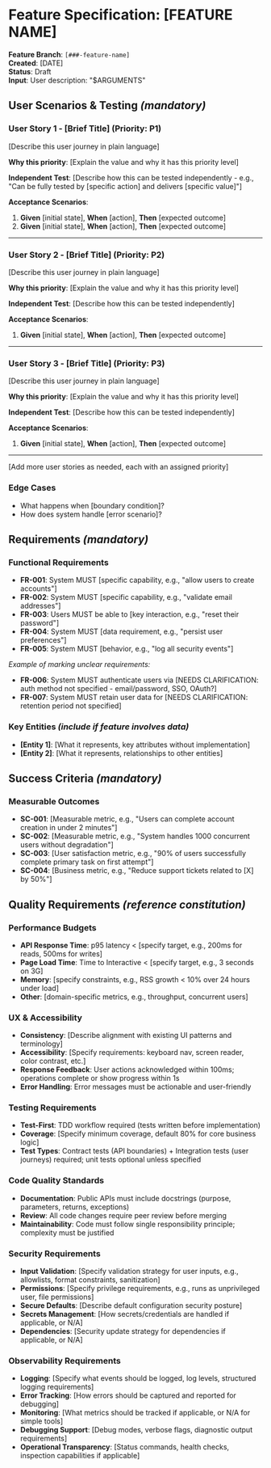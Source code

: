 # Feature Specification: [FEATURE NAME]

**Feature Branch**: `[###-feature-name]`  
**Created**: [DATE]  
**Status**: Draft  
**Input**: User description: "$ARGUMENTS"

## User Scenarios & Testing *(mandatory)*

<!--
  IMPORTANT: User stories should be PRIORITIZED as user journeys ordered by importance.
  Each user story/journey must be INDEPENDENTLY TESTABLE - meaning if you implement just ONE of them,
  you should still have a viable MVP (Minimum Viable Product) that delivers value.
  
  Assign priorities (P1, P2, P3, etc.) to each story, where P1 is the most critical.
  Think of each story as a standalone slice of functionality that can be:
  - Developed independently
  - Tested independently
  - Deployed independently
  - Demonstrated to users independently
-->

### User Story 1 - [Brief Title] (Priority: P1)

[Describe this user journey in plain language]

**Why this priority**: [Explain the value and why it has this priority level]

**Independent Test**: [Describe how this can be tested independently - e.g., "Can be fully tested by [specific action] and delivers [specific value]"]

**Acceptance Scenarios**:

1. **Given** [initial state], **When** [action], **Then** [expected outcome]
2. **Given** [initial state], **When** [action], **Then** [expected outcome]

---

### User Story 2 - [Brief Title] (Priority: P2)

[Describe this user journey in plain language]

**Why this priority**: [Explain the value and why it has this priority level]

**Independent Test**: [Describe how this can be tested independently]

**Acceptance Scenarios**:

1. **Given** [initial state], **When** [action], **Then** [expected outcome]

---

### User Story 3 - [Brief Title] (Priority: P3)

[Describe this user journey in plain language]

**Why this priority**: [Explain the value and why it has this priority level]

**Independent Test**: [Describe how this can be tested independently]

**Acceptance Scenarios**:

1. **Given** [initial state], **When** [action], **Then** [expected outcome]

---

[Add more user stories as needed, each with an assigned priority]

### Edge Cases

<!--
  ACTION REQUIRED: The content in this section represents placeholders.
  Fill them out with the right edge cases.
-->

- What happens when [boundary condition]?
- How does system handle [error scenario]?

## Requirements *(mandatory)*

<!--
  ACTION REQUIRED: The content in this section represents placeholders.
  Fill them out with the right functional requirements.
-->

### Functional Requirements

- **FR-001**: System MUST [specific capability, e.g., "allow users to create accounts"]
- **FR-002**: System MUST [specific capability, e.g., "validate email addresses"]  
- **FR-003**: Users MUST be able to [key interaction, e.g., "reset their password"]
- **FR-004**: System MUST [data requirement, e.g., "persist user preferences"]
- **FR-005**: System MUST [behavior, e.g., "log all security events"]

*Example of marking unclear requirements:*

- **FR-006**: System MUST authenticate users via [NEEDS CLARIFICATION: auth method not specified - email/password, SSO, OAuth?]
- **FR-007**: System MUST retain user data for [NEEDS CLARIFICATION: retention period not specified]

### Key Entities *(include if feature involves data)*

- **[Entity 1]**: [What it represents, key attributes without implementation]
- **[Entity 2]**: [What it represents, relationships to other entities]

## Success Criteria *(mandatory)*

<!--
  ACTION REQUIRED: Define measurable success criteria.
  These must be technology-agnostic and measurable.
-->

### Measurable Outcomes

- **SC-001**: [Measurable metric, e.g., "Users can complete account creation in under 2 minutes"]
- **SC-002**: [Measurable metric, e.g., "System handles 1000 concurrent users without degradation"]
- **SC-003**: [User satisfaction metric, e.g., "90% of users successfully complete primary task on first attempt"]
- **SC-004**: [Business metric, e.g., "Reduce support tickets related to [X] by 50%"]

## Quality Requirements *(reference constitution)*

<!--
  ACTION REQUIRED: Define quality requirements per constitution principles.
  These enforce code quality, testing, UX, and performance standards.
-->

### Performance Budgets

- **API Response Time**: p95 latency < [specify target, e.g., 200ms for reads, 500ms for writes]
- **Page Load Time**: Time to Interactive < [specify target, e.g., 3 seconds on 3G]
- **Memory**: [specify constraints, e.g., RSS growth < 10% over 24 hours under load]
- **Other**: [domain-specific metrics, e.g., throughput, concurrent users]

### UX & Accessibility

- **Consistency**: [Describe alignment with existing UI patterns and terminology]
- **Accessibility**: [Specify requirements: keyboard nav, screen reader, color contrast, etc.]
- **Response Feedback**: User actions acknowledged within 100ms; operations complete or show progress within 1s
- **Error Handling**: Error messages must be actionable and user-friendly

### Testing Requirements

- **Test-First**: TDD workflow required (tests written before implementation)
- **Coverage**: [Specify minimum coverage, default 80% for core business logic]
- **Test Types**: Contract tests (API boundaries) + Integration tests (user journeys) required; unit tests optional unless specified

### Code Quality Standards

- **Documentation**: Public APIs must include docstrings (purpose, parameters, returns, exceptions)
- **Review**: All code changes require peer review before merging
- **Maintainability**: Code must follow single responsibility principle; complexity must be justified

### Security Requirements

- **Input Validation**: [Specify validation strategy for user inputs, e.g., allowlists, format constraints, sanitization]
- **Permissions**: [Specify privilege requirements, e.g., runs as unprivileged user, file permissions]
- **Secure Defaults**: [Describe default configuration security posture]
- **Secrets Management**: [How secrets/credentials are handled if applicable, or N/A]
- **Dependencies**: [Security update strategy for dependencies if applicable, or N/A]

### Observability Requirements

- **Logging**: [Specify what events should be logged, log levels, structured logging requirements]
- **Error Tracking**: [How errors should be captured and reported for debugging]
- **Monitoring**: [What metrics should be tracked if applicable, or N/A for simple tools]
- **Debugging Support**: [Debug modes, verbose flags, diagnostic output requirements]
- **Operational Transparency**: [Status commands, health checks, inspection capabilities if applicable]

